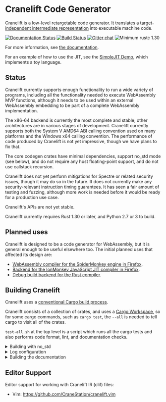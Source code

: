 Cranelift Code Generator
========================

Cranelift is a low-level retargetable code generator. It translates a
[target-independent intermediate
representation](https://cranelift.readthedocs.io/en/latest/ir.html)
into executable machine code.

[![Documentation Status](https://readthedocs.org/projects/cranelift/badge/?version=latest)](https://cranelift.readthedocs.io/en/latest/?badge=latest)
[![Build Status](https://travis-ci.org/CraneStation/cranelift.svg?branch=master)](https://travis-ci.org/CraneStation/cranelift)
[![Gitter chat](https://badges.gitter.im/CraneStation/CraneStation.svg)](https://gitter.im/CraneStation/Lobby)
![Minimum rustc 1.30](https://img.shields.io/badge/rustc-1.30+-red.svg)

For more information, see [the
documentation](https://cranelift.readthedocs.io/en/latest/?badge=latest).

For an example of how to use the JIT, see the [SimpleJIT Demo], which
implements a toy language.

[SimpleJIT Demo]: https://github.com/CraneStation/simplejit-demo

Status
------

Cranelift currently supports enough functionality to run a wide variety
of programs, including all the functionality needed to execute
WebAssembly MVP functions, although it needs to be used within an
external WebAssembly embedding to be part of a complete WebAssembly
implementation.

The x86-64 backend is currently the most complete and stable; other
architectures are in various stages of development. Cranelift currently
supports both the System V AMD64 ABI calling convention used on many
platforms and the Windows x64 calling convention. The performance
of code produced by Cranelift is not yet impressive, though we have plans
to fix that.

The core codegen crates have minimal dependencies, support no\_std mode
(see below), and do not require any host floating-point support, and
do not use callstack recursion.

Cranelift does not yet perform mitigations for Spectre or related
security issues, though it may do so in the future. It does not
currently make any security-relevant instruction timing guarantees. It
has seen a fair amount of testing and fuzzing, although more work is
needed before it would be ready for a production use case.

Cranelift's APIs are not yet stable.

Cranelift currently requires Rust 1.30 or later, and Python 2.7 or 3
to build.

Planned uses
------------

Cranelift is designed to be a code generator for WebAssembly, but it is
general enough to be useful elsewhere too. The initial planned uses that
affected its design are:

 - [WebAssembly compiler for the SpiderMonkey engine in
    Firefox](spidermonkey.md#phase-1-webassembly).
 - [Backend for the IonMonkey JavaScript JIT compiler in
    Firefox](spidermonkey.md#phase-2-ionmonkey).
 - [Debug build backend for the Rust compiler](rustc.md).

Building Cranelift
------------------

Cranelift uses a [conventional Cargo build
process](https://doc.rust-lang.org/cargo/guide/working-on-an-existing-project.html).

Cranelift consists of a collection of crates, and uses a [Cargo
Workspace](https://doc.rust-lang.org/book/second-edition/ch14-03-cargo-workspaces.html),
so for some cargo commands, such as `cargo test`, the `--all` is needed
to tell cargo to visit all of the crates.

`test-all.sh` at the top level is a script which runs all the cargo
tests and also performs code format, lint, and documentation checks.

<details>
<summary>Building with no_std</summary>

The following crates support \`no\_std\`, although they do depend on liballoc:
 - cranelift-entity
 - cranelift-bforest
 - cranelift-codegen
 - cranelift-frontend
 - cranelift-native
 - cranelift-wasm
 - cranelift-module
 - cranelift-simplejit
 - cranelift

To use no\_std mode, disable the std feature and enable the core
feature. This currently requires nightly rust.

For example, to build \`cranelift-codegen\`:

``` {.sourceCode .sh}
cd lib/codegen
cargo build --no-default-features --features core
```

Or, when using cranelift-codegen as a dependency (in Cargo.toml):

``` {.sourceCode .}
[dependency.cranelift-codegen]
...
default-features = false
features = ["core"]
```

no\_std support is currently "best effort". We won't try to break it,
and we'll accept patches fixing problems, however we don't expect all
developers to build and test no\_std when submitting patches.
Accordingly, the ./test-all.sh script does not test no\_std.

There is a separate ./test-no\_std.sh script that tests the no\_std
support in packages which support it.

It's important to note that cranelift still needs liballoc to compile.
Thus, whatever environment is used must implement an allocator.

Also, to allow the use of HashMaps with no\_std, an external crate
called hashmap\_core is pulled in (via the core feature). This is mostly
the same as std::collections::HashMap, except that it doesn't have DOS
protection. Just something to think about.

</details>

<details>
<summary>Log configuration</summary>

Cranelift uses the `log` crate to log messages at various levels. It doesn't
specify any maximal logging level, so embedders can choose what it should be;
however, this can have an impact of Cranelift's code size. You can use `log`
features to reduce the maximum logging level. For instance if you want to limit
the level of logging to `warn` messages and above in release mode:

```
[dependency.log]
...
features = ["release_max_level_warn"]
```
</details>

<details>
<summary>Building the documentation</summary>

Cranelift's documentation is [published online](https://cranelift.readthedocs.io/).

To build the documentation locally, you need the [Sphinx documentation
generator](http://www.sphinx-doc.org/) as well as Python 3::

    $ pip install sphinx sphinx-autobuild sphinx_rtd_theme
    $ cd cranelift/docs
    $ make html
    $ open _build/html/index.html

</details>

Editor Support
--------------

Editor support for working with Cranelift IR (clif) files:

 - Vim: https://github.com/CraneStation/cranelift.vim
